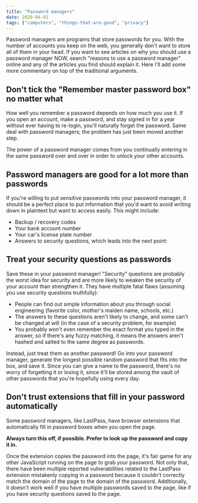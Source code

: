 ```yaml
---
title: "Password managers"
date: 2020-04-01
tags: ["computers", "things-that-are-good", "privacy"]
---
```


Password managers are programs that store passwords for you. With the number of accounts you keep on the web, you generally don't want to store all of them in your head. If you want to see articles on why you should use a password manager NOW, search "reasons to use a password manager" online and any of the articles you find should explain it. Here I'll add some more commentary on top of the traditional arguments.

<!-- more -->

## Don't tick the "Remember master password box" no matter what

How well you remember a password depends on how much you use it. If you open an account, make a password, and stay signed in for a year without ever having to re-login, you'll naturally forget the password. Same deal with password managers; the problem has just been moved another step.

The power of a password manager comes from you continually entering in the same password over and over in order to unlock your other accounts.

## Password managers are good for a lot more than passwords

If you're willing to put sensitive passwords into your password manager, it should be a perfect place to put information that you'd want to avoid writing down in plaintext but want to access easily. This might include:

- Backup / recovery codes
- Your bank account number
- Your car's license plate number
- Answers to security questions, which leads into the next point:

## Treat your security questions as passwords

Save these in your password manager! "Security" questions are probably the worst idea for security and are more likely to weaken the security of your account than strengthen it. They have multiple fatal flaws (assuming you use security questions truthfully):

- People can find out simple information about you through social engineering (favorite color, mother's maiden name, schools, etc.)
- The answers to these questions aren't likely to change, and some can't be changed at will (in the case of a security problem, for example)
- You probably won't even remember the exact format you typed in the answer, so if there's any fuzzy matching, it means the answers aren't hashed and salted to the same degree as passwords.

Instead, just treat them as another password! Go into your password manager, generate the longest possible random password that fits into the box, and save it. Since you can give a name to the password, there's no worry of forgetting it or losing it, since it'll be stored among the vault of other passwords that you're hopefully using every day.

## Don't trust extensions that fill in your password automatically

Some password managers, like LastPass, have browser extensions that automatically fill in password boxes when you open the page.

**Always turn this off, if possible. Prefer to look up the password and copy it in.**

Once the extension copies the password into the page, it's fair game for any other JavaScript running on the page to grab your password. Not only that, there have been multiple reported vulnerabilities related to the LastPass extension mistakenly copying in a password because it couldn't correctly match the domain of the page to the domain of the password. Additionally, it doesn't work well if you have multiple passwords saved to the page, like if you have security questions saved to the page.
